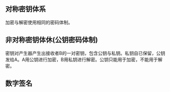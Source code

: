 ## 对称密钥体系
加密与解密使用相同的密码体制。

## 非对称密钥体休(公钥密码体制)
密钥对产生器产生出接收者B的一对密钥，包含公钥与私钥。私钥自已保留，公钥发给A。A用公钥进行加密，B用私钥进行解密。公钥只能用于加密，不能用于解密。

## 数字签名
